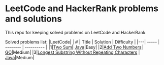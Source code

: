 # LeetCode and HackerRank problems and solutions

This repo for keeping solved problems on LeetCode and HackerRank

Solved problems list:
|LeetCode|
| # | Title | Solution | Difficulty |
|---| ----- | -------- | ---------- |
|1|[Two Sum](https://leetcode.com/problems/two-sum/)| [Java]()|Easy|
|2|[Add Two Numbers](https://leetcode.com/problems/add-two-numbers/)| [GO]()|Medium|
|3|[Longest Substring Without Repeating Characters](https://leetcode.com/problems/longest-substring-without-repeating-characters/)
| [Java]()|Medium|
